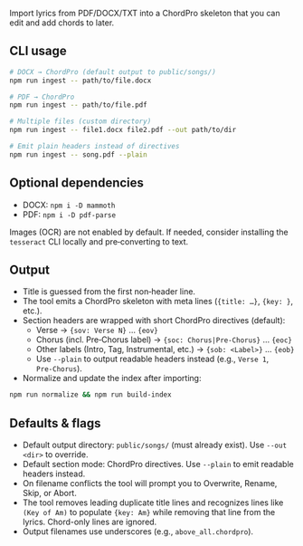 Import lyrics from PDF/DOCX/TXT into a ChordPro skeleton that you can edit and add chords to later.

## CLI usage
```bash
# DOCX → ChordPro (default output to public/songs/)
npm run ingest -- path/to/file.docx

# PDF → ChordPro
npm run ingest -- path/to/file.pdf

# Multiple files (custom directory)
npm run ingest -- file1.docx file2.pdf --out path/to/dir

# Emit plain headers instead of directives
npm run ingest -- song.pdf --plain
```

## Optional dependencies
- DOCX: `npm i -D mammoth`
- PDF:  `npm i -D pdf-parse`

Images (OCR) are not enabled by default. If needed, consider installing the `tesseract` CLI locally and pre‑converting to text.

## Output
- Title is guessed from the first non‑header line.
- The tool emits a ChordPro skeleton with meta lines (`{title: …}`, `{key: }`, etc.).
- Section headers are wrapped with short ChordPro directives (default):
  - Verse → `{sov: Verse N}` … `{eov}`
  - Chorus (incl. Pre‑Chorus label) → `{soc: Chorus|Pre-Chorus}` … `{eoc}`
  - Other labels (Intro, Tag, Instrumental, etc.) → `{sob: <Label>}` … `{eob}`
  - Use `--plain` to output readable headers instead (e.g., `Verse 1`, `Pre‑Chorus`).
- Normalize and update the index after importing:
```bash
npm run normalize && npm run build-index
```

## Defaults & flags
- Default output directory: `public/songs/` (must already exist). Use `--out <dir>` to override.
- Default section mode: ChordPro directives. Use `--plain` to emit readable headers instead.
- On filename conflicts the tool will prompt you to Overwrite, Rename, Skip, or Abort.
- The tool removes leading duplicate title lines and recognizes lines like `(Key of Am)` to populate `{key: Am}` while removing that line from the lyrics. Chord-only lines are ignored.
- Output filenames use underscores (e.g., `above_all.chordpro`).

